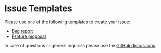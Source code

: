 # Issue Templates

Please use one of the following templates to create your issue:

- [Bug report](https://github.com/picardjs/picard/issues/new?template=bug_report.md)
- [Feature proposal](https://github.com/picardjs/picard/issues/new?template=feature_request.md)

In case of questions or general inquiries please use the [GitHub discussions](ttps://github.com/picardjs/picard/discussions).
